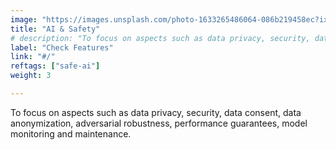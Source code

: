 ```yaml
---
image: "https://images.unsplash.com/photo-1633265486064-086b219458ec?ixlib=rb-1.2.1&ixid=MnwxMjA3fDB8MHxwaG90by1wYWdlfHx8fGVufDB8fHx8&auto=format&fit=crop&w=1170&q=80"
title: "AI & Safety"
# description: "To focus on aspects such as data privacy, security, data consent, data anonymization, adversarial robustness, performance guarantees, model monitoring and maintenance."
label: "Check Features"
link: "#/"
reftags: ["safe-ai"]
weight: 3

---
```


To focus on aspects such as data privacy, security, data consent, data anonymization, adversarial robustness, performance guarantees, model monitoring and maintenance.